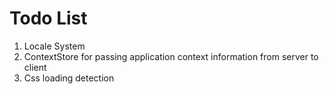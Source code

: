 Todo List
=========

1. Locale System
2. ContextStore for passing application context information from server to client
3. Css loading detection


